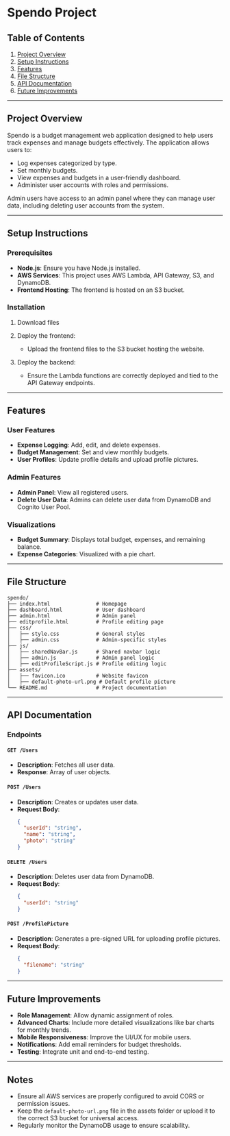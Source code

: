 # Spendo Project

## Table of Contents
1. [Project Overview](#project-overview)
2. [Setup Instructions](#setup-instructions)
3. [Features](#features)
4. [File Structure](#file-structure)
5. [API Documentation](#api-documentation)
6. [Future Improvements](#future-improvements)

---

## Project Overview
Spendo is a budget management web application designed to help users track expenses and manage budgets effectively. The application allows users to:
- Log expenses categorized by type.
- Set monthly budgets.
- View expenses and budgets in a user-friendly dashboard.
- Administer user accounts with roles and permissions.

Admin users have access to an admin panel where they can manage user data, including deleting user accounts from the system.

---

## Setup Instructions

### Prerequisites
- **Node.js**: Ensure you have Node.js installed.
- **AWS Services**: This project uses AWS Lambda, API Gateway, S3, and DynamoDB.
- **Frontend Hosting**: The frontend is hosted on an S3 bucket.

### Installation
1. Download files

2. Deploy the frontend:
   - Upload the frontend files to the S3 bucket hosting the website.

3. Deploy the backend:
   - Ensure the Lambda functions are correctly deployed and tied to the API Gateway endpoints.

---

## Features

### User Features
- **Expense Logging**: Add, edit, and delete expenses.
- **Budget Management**: Set and view monthly budgets.
- **User Profiles**: Update profile details and upload profile pictures.

### Admin Features
- **Admin Panel**: View all registered users.
- **Delete User Data**: Admins can delete user data from DynamoDB and Cognito User Pool.

### Visualizations
- **Budget Summary**: Displays total budget, expenses, and remaining balance.
- **Expense Categories**: Visualized with a pie chart.

---

## File Structure

```
spendo/
├── index.html               # Homepage
├── dashboard.html           # User dashboard
├── admin.html               # Admin panel
├── editprofile.html         # Profile editing page
├── css/
│   ├── style.css            # General styles
│   ├── admin.css            # Admin-specific styles
├── js/
│   ├── sharedNavBar.js      # Shared navbar logic
│   ├── admin.js             # Admin panel logic
│   ├── editProfileScript.js # Profile editing logic
├── assets/
│   ├── favicon.ico          # Website favicon
│   ├── default-photo-url.png # Default profile picture
└── README.md                # Project documentation
```

---

## API Documentation

### Endpoints

#### `GET /Users`
- **Description**: Fetches all user data.
- **Response**: Array of user objects.

#### `POST /Users`
- **Description**: Creates or updates user data.
- **Request Body**:
  ```json
  {
    "userId": "string",
    "name": "string",
    "photo": "string"
  }
  ```

#### `DELETE /Users`
- **Description**: Deletes user data from DynamoDB.
- **Request Body**:
  ```json
  {
    "userId": "string"
  }
  ```

#### `POST /ProfilePicture`
- **Description**: Generates a pre-signed URL for uploading profile pictures.
- **Request Body**:
  ```json
  {
    "filename": "string"
  }
  ```

---

## Future Improvements
- **Role Management**: Allow dynamic assignment of roles.
- **Advanced Charts**: Include more detailed visualizations like bar charts for monthly trends.
- **Mobile Responsiveness**: Improve the UI/UX for mobile users.
- **Notifications**: Add email reminders for budget thresholds.
- **Testing**: Integrate unit and end-to-end testing.

---

## Notes
- Ensure all AWS services are properly configured to avoid CORS or permission issues.
- Keep the `default-photo-url.png` file in the assets folder or upload it to the correct S3 bucket for universal access.
- Regularly monitor the DynamoDB usage to ensure scalability.

